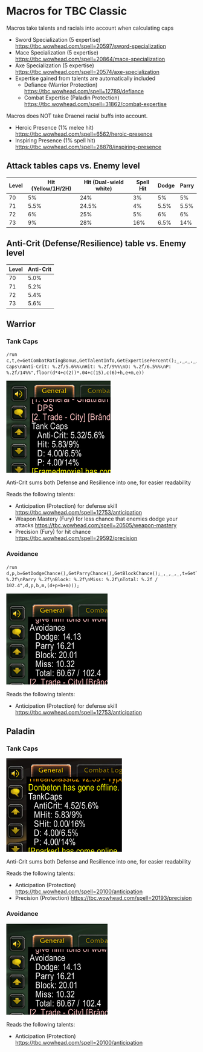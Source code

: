 # Macros for TBC Classic
Macros take talents and racials into account when calculating caps
* Sword Specialization (5 expertise) https://tbc.wowhead.com/spell=20597/sword-specialization
* Mace Specialization (5 expertise) https://tbc.wowhead.com/spell=20864/mace-specialization
* Axe Specialization (5 expertise) https://tbc.wowhead.com/spell=20574/axe-specialization
* Expertise gained from talents are automatically included
  * Defiance (Warrior Protection) https://tbc.wowhead.com/spell=12789/defiance
  * Combat Expertise (Paladin Protection) https://tbc.wowhead.com/spell=31862/combat-expertise

Macros does NOT take Draenei racial buffs into account.
* Heroic Presence (1% melee hit) https://tbc.wowhead.com/spell=6562/heroic-presence
* Inspiring Presence (1% spell hit) https://tbc.wowhead.com/spell=28878/inspiring-presence

## Attack tables caps vs. Enemy level
| Level | Hit (Yellow/1H/2H)   | Hit (Dual-wield white) | Spell Hit | Dodge | Parry |
| ----- | ----                 | -----------            | --------- | ----- | ----- |
|  70   | 5%                   | 24%                    |   3%      | 5%    |  5%   |
|  71   | 5.5%                 | 24.5%                  |   4%      | 5.5%  |  5.5% |
|  72   | 6%                   | 25%                    |   5%      | 6%    |  6%   |
|  73   | 9%                   | 28%                    |  16%      | 6.5%  | 14%   |

## Anti-Crit (Defense/Resilience) table vs. Enemy level
| Level | Anti-Crit         |
| ----- | ----------------- |
|  70   | 5.0%              |
|  71   | 5.2%              |
|  72   | 5.4%              |
|  73   | 5.6%              |


## Warrior
### Tank Caps
```
/run c,t,e=GetCombatRatingBonus,GetTalentInfo,GetExpertisePercent();_,_,_,_,d=t(3,3);_,_,_,_,h=t(2,17);_,_,_,_,m=t(2,14);print(format("Tank Caps\nAnti-Crit: %.2f/5.6%%\nHit: %.2f/9%%\nD: %.2f/6.5%%\nP: %.2f/14%%",floor(d*4+c(2))*.04+c(15),c(6)+h,e+m,e))
```
![Warrior Tank Caps](/Classic%20TBC/img/warrior-tank-caps2.png?raw=true)

Anti-Crit sums both Defense and Resilience into one, for easier readability

Reads the following talents:
* Anticipation (Protection) for defense skill https://tbc.wowhead.com/spell=12753/anticipation
* Weapon Mastery (Fury) for less chance that enemies dodge your attacks https://tbc.wowhead.com/spell=20505/weapon-mastery
* Precision (Fury) for hit chance https://tbc.wowhead.com/spell=29592/precision

### Avoidance
```
/run d,p,b=GetDodgeChance(),GetParryChance(),GetBlockChance();_,_,_,_,t=GetTalentInfo(3,3);m=floor(t*4+GetCombatRatingBonus(2))*.04+5;print(format("Avoidance\nDodge: %.2f\nParry %.2f\nBlock: %.2f\nMiss: %.2f\nTotal: %.2f / 102.4",d,p,b,m,(d+p+b+m)));
```
![Warrior Avoidance](/Classic%20TBC/img/warrior-avoidance.png?raw=true)

Reads the following talents:
* Anticipation (Protection) for defense skill https://tbc.wowhead.com/spell=12753/anticipation

## Paladin
### Tank Caps
![Paladin Avoidance](/Classic%20TBC/img/paladin-tank-caps.png?raw=true)

Anti-Crit sums both Defense and Resilience into one, for easier readability

Reads the following talents:
* Anticipation (Protection) https://tbc.wowhead.com/spell=20100/anticipation
* Precision (Protection) https://tbc.wowhead.com/spell=20193/precision

### Avoidance
![Paladin Avoidance](/Classic%20TBC/img/warrior-avoidance.png?raw=true)

Reads the following talents:
* Anticipation (Protection) https://tbc.wowhead.com/spell=20100/anticipation
